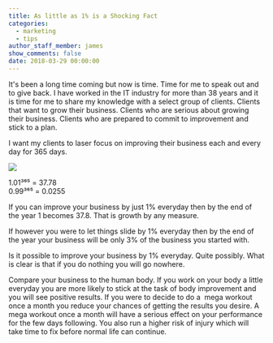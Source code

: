 ```yaml
---
title: As little as 1% is a Shocking Fact
categories:
  - marketing
  - tips
author_staff_member: james
show_comments: false
date: 2018-03-29 00:00:00
---
```


It's been a long time coming but now is time. Time for me to speak out and to give back. I have worked in the IT industry for more than 38 years and it is time for me to share my knowledge with a select group of clients. Clients that want to grow their business. Clients who are serious about growing their business. Clients who are prepared to commit to improvement and stick to a plan.

I want my clients to laser focus on improving their business each and every day for 365 days.

![](https://lh3.googleusercontent.com/-bbMoJDhzLfA/WrogidIm2CI/AAAAAAAAVmQ/bJ8oEl5Uls0bUrKNZwUJJG63E-jDC67AACJoC/w530-h267-n-rw)

1.01&sup3;⁶⁵ = 37.78<br>0.99&sup3;⁶⁵ = 0.0255

If you can improve your business by just 1% everyday then by the end of the year 1 becomes 37.8. That is growth by any measure.

If however you were to let things slide by 1% everyday then by the end of the year your business will be only 3% of the business you started with.

Is it possible to improve your business by 1% everyday. Quite possibly. What is clear is that if you do nothing you will go nowhere.

Compare your business to the human body. If you work on your body a little everyday you are more likely to stick at the task of body improvement and you will see positive results. If you were to decide to do a&nbsp; mega workout once a month you reduce your chances of getting the results you desire. A mega workout once a month will have a serious effect on your performance for the few days following. You also run a higher risk of injury which will take time to fix before normal life can continue.